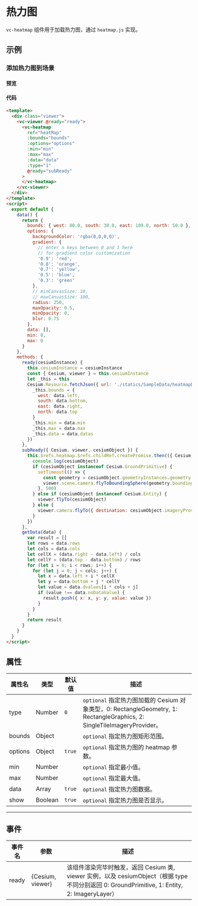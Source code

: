 # 热力图

`vc-heatmap` 组件用于加载热力图，通过 `heatmap.js` 实现。

## 示例

### 添加热力图到场景

#### 预览

<doc-preview>
  <template>
    <div class="viewer">
      <vc-viewer @ready="ready">
        <vc-heatmap
          ref="heatmap"
          :bounds="bounds"
          :options="options"
          :min="min"
          :max="max"
          :data="data"
          @ready="subReady"
          :type="1"
          v-if="show"
        >
        </vc-heatmap>
      </vc-viewer>
    </div>
  </template>
  <script>
    export default {
      data() {
        return {
          show: true,
          bounds: { west: 80.0, south: 30.0, east: 109.0, north: 50.0 },
          options: {
            backgroundColor: 'rgba(0,0,0,0)',
            gradient: {
              // enter n keys between 0 and 1 here
              // for gradient color customization
              '0.9': 'red',
              '0.8': 'orange',
              '0.7': 'yellow',
              '0.5': 'blue',
              '0.3': 'green'
            },
            // minCanvasSize: 10,
            // maxCanvasSize: 100,
            radius: 250,
            maxOpacity: 0.5,
            minOpacity: 0,
            blur: 0.75
          },
          data: [],
          min: 0,
          max: 0
        }
      },
      methods: {
        ready(cesiumInstance) {
          window.vm = this
          this.cesiumInstance = cesiumInstance
          const { Cesium, viewer } = this.cesiumInstance
          let _this = this
          Cesium.Resource.fetchJson({ url: './statics/SampleData/heatmapData/19042808_t.json' }).then((data) => {
            _this.bounds = {
              west: data.left,
              south: data.bottom,
              east: data.right,
              north: data.top
            }
            _this.min = data.min
            _this.max = data.max
            _this.data = data.datas
          })
        },
        subReady({ Cesium, viewer, cesiumObject }) {
          this.$refs.heatmap.$refs.childRef.createPromise.then(({ Cesium, viewer, cesiumObject }) => {
            console.log(cesiumObject)
            if (cesiumObject instanceof Cesium.GroundPrimitive) {
              setTimeout(() => {
                const geometry = cesiumObject.geometryInstances.geometry.constructor.createGeometry(cesiumObject.geometryInstances.geometry)
                viewer.scene.camera.flyToBoundingSphere(geometry.boundingSphere)
              }, 500)
            } else if (cesiumObject instanceof Cesium.Entity) {
              viewer.flyTo(cesiumObject)
            } else {
              viewer.camera.flyTo({ destination: cesiumObject.imageryProvider.rectangle })
            }
          })
        },
        getData(data) {
          var result = []
          let rows = data.rows
          let cols = data.cols
          let cellX = (data.right - data.left) / cols
          let cellY = (data.top - data.bottom) / rows
          for (let i = 0; i < rows; i++) {
            for (let j = 0; j < cols; j++) {
              let x = data.left + i * cellX
              let y = data.bottom + j * cellY
              let value = data.dvalues[i * cols + j]
              if (value !== data.noDataValue) {
                result.push({ x: x, y: y, value: value })
              }
            }
          }
          return result
        }
      }
    }
  </script>
</doc-preview>

#### 代码

```html
<template>
  <div class="viewer">
    <vc-viewer @ready="ready">
      <vc-heatmap
        ref="heatMap"
        :bounds="bounds"
        :options="options"
        :min="min"
        :max="max"
        :data="data"
        :type="1"
        @ready="subReady"
      >
      </vc-heatmap>
    </vc-viewer>
  </div>
</template>
<script>
  export default {
    data() {
      return {
        bounds: { west: 80.0, south: 30.0, east: 109.0, north: 50.0 },
        options: {
          backgroundColor: 'rgba(0,0,0,0)',
          gradient: {
            // enter n keys between 0 and 1 here
            // for gradient color customization
            '0.9': 'red',
            '0.8': 'orange',
            '0.7': 'yellow',
            '0.5': 'blue',
            '0.3': 'green'
          },
          // minCanvasSize: 10,
          // maxCanvasSize: 100,
          radius: 250,
          maxOpacity: 0.5,
          minOpacity: 0,
          blur: 0.75
        },
        data: [],
        min: 0,
        max: 0
      }
    },
    methods: {
      ready(cesiumInstance) {
        this.cesiumInstance = cesiumInstance
        const { Cesium, viewer } = this.cesiumInstance
        let _this = this
        Cesium.Resource.fetchJson({ url: './statics/SampleData/heatmapData/19042808_t.json' }).then((data) => {
          _this.bounds = {
            west: data.left,
            south: data.bottom,
            east: data.right,
            north: data.top
          }
          _this.min = data.min
          _this.max = data.max
          _this.data = data.datas
        })
      },
      subReady({ Cesium, viewer, cesiumObject }) {
        this.$refs.heatmap.$refs.childRef.createPromise.then(({ Cesium, viewer, cesiumObject }) => {
          console.log(cesiumObject)
          if (cesiumObject instanceof Cesium.GroundPrimitive) {
            setTimeout(() => {
              const geometry = cesiumObject.geometryInstances.geometry.constructor.createGeometry(cesiumObject.geometryInstances.geometry)
              viewer.scene.camera.flyToBoundingSphere(geometry.boundingSphere)
            }, 500)
          } else if (cesiumObject instanceof Cesium.Entity) {
            viewer.flyTo(cesiumObject)
          } else {
            viewer.camera.flyTo({ destination: cesiumObject.imageryProvider.rectangle })
          }
        })
      },
      getData(data) {
        var result = []
        let rows = data.rows
        let cols = data.cols
        let cellX = (data.right - data.left) / cols
        let cellY = (data.top - data.bottom) / rows
        for (let i = 0; i < rows; i++) {
          for (let j = 0; j < cols; j++) {
            let x = data.left + i * cellX
            let y = data.bottom + j * cellY
            let value = data.dvalues[i * cols + j]
            if (value !== data.noDataValue) {
              result.push({ x: x, y: y, value: value })
            }
          }
        }
        return result
      }
    }
  }
</script>
```

## 属性

| 属性名  | 类型    | 默认值 | 描述                                                                                                                    |
| ------- | ------- | ------ | ----------------------------------------------------------------------------------------------------------------------- |
| type    | Number  | `0`    | `optional` 指定热力图加载的 Cesium 对象类型，0: RectangleGeometry, 1: RectangleGraphics, 2: SingleTileImageryProvider。 |
| bounds  | Object  |        | `optional` 指定热力图矩形范围。                                                                                         |
| options | Object  | `true` | `optional` 指定热力图的 heatmap 参数。                                                                                  |
| min     | Number  |        | `optional` 指定最小值。                                                                                                 |
| max     | Number  |        | `optional` 指定最大值。                                                                                                 |
| data    | Array   | `true` | `optional` 指定热力图数据。                                                                                             |
| show    | Boolean | `true` | `optional` 指定热力图是否显示。                                                                                         |

---

## 事件

| 事件名 | 参数             | 描述                                                                                                                                          |
| ------ | ---------------- | --------------------------------------------------------------------------------------------------------------------------------------------- |
| ready  | {Cesium, viewer} | 该组件渲染完毕时触发，返回 Cesium 类, viewer 实例，以及 cesiumObject（根据 type 不同分别返回 0: GroundPrimitive, 1: Entity, 2: ImageryLayer） |
